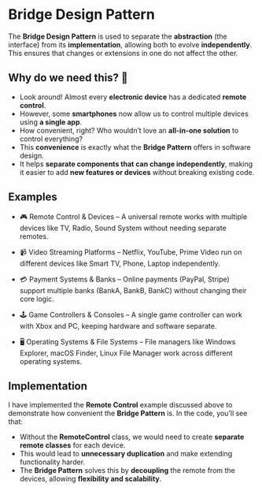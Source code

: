 # Bridge Design Pattern

The **Bridge Design Pattern** is used to separate the **abstraction** (the interface) from its **implementation**, allowing both to evolve **independently**. This ensures that changes or extensions in one do not affect the other.

## Why do we need this? 🤔

- Look around! Almost every **electronic device** has a dedicated **remote control**.
- However, some **smartphones** now allow us to control multiple devices using **a single app**.
- How convenient, right? Who wouldn’t love an **all-in-one solution** to control everything?
- This **convenience** is exactly what the **Bridge Pattern** offers in software design.
- It helps **separate components that can change independently**, making it easier to add **new features or devices** without breaking existing code.

## Examples

- 🎮 Remote Control & Devices – A universal remote works with multiple devices like TV, Radio, Sound System without needing separate remotes.

- 📹 Video Streaming Platforms – Netflix, YouTube, Prime Video run on different devices like Smart TV, Phone, Laptop independently.

- 💳 Payment Systems & Banks – Online payments (PayPal, Stripe) support multiple banks (BankA, BankB, BankC) without changing their core logic.

- 🕹️ Game Controllers & Consoles – A single game controller can work with Xbox and PC, keeping hardware and software separate.

- 🖥️ Operating Systems & File Systems – File managers like Windows Explorer, macOS Finder, Linux File Manager work across different operating systems.

## Implementation

I have implemented the **Remote Control** example discussed above to demonstrate how convenient the **Bridge Pattern** is. In the code, you’ll see that:

- Without the **RemoteControl** class, we would need to create **separate remote classes** for each device.
- This would lead to **unnecessary duplication** and make extending functionality harder.
- The **Bridge Pattern** solves this by **decoupling** the remote from the devices, allowing **flexibility and scalability**.